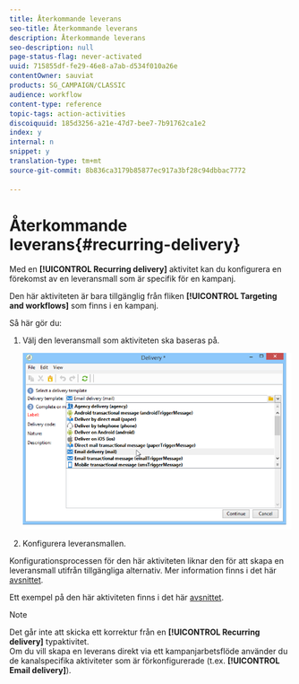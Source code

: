 ```yaml
---
title: Återkommande leverans
seo-title: Återkommande leverans
description: Återkommande leverans
seo-description: null
page-status-flag: never-activated
uuid: 715855df-fe29-46e8-a7ab-d534f010a26e
contentOwner: sauviat
products: SG_CAMPAIGN/CLASSIC
audience: workflow
content-type: reference
topic-tags: action-activities
discoiquuid: 185d3256-a21e-47d7-bee7-7b91762ca1e2
index: y
internal: n
snippet: y
translation-type: tm+mt
source-git-commit: 8b836ca3179b85877ec917a3bf28c94dbbac7772

---
```



# Återkommande leverans{#recurring-delivery}

Med en **[!UICONTROL Recurring delivery]** aktivitet kan du konfigurera en förekomst av en leveransmall som är specifik för en kampanj.

Den här aktiviteten är bara tillgänglig från fliken **[!UICONTROL Targeting and workflows]** som finns i en kampanj.

Så här gör du:

1. Välj den leveransmall som aktiviteten ska baseras på.

   ![](assets/recurring_delivery_001.png)

1. Konfigurera leveransmallen.

Konfigurationsprocessen för den här aktiviteten liknar den för att skapa en leveransmall utifrån tillgängliga alternativ. Mer information finns i det här [avsnittet](../../delivery/using/about-templates.md).

Ett exempel på den här aktiviteten finns i det här [avsnittet](../../campaign/using/marketing-campaign-deliveries.md#creating-a-recurring-delivery-in-a-targeting-workflow).

>[!NOTE]
>
>Det går inte att skicka ett korrektur från en **[!UICONTROL Recurring delivery]** typaktivitet.\
>Om du vill skapa en leverans direkt via ett kampanjarbetsflöde använder du de kanalspecifika aktiviteter som är förkonfigurerade (t.ex. **[!UICONTROL Email delivery]**).


